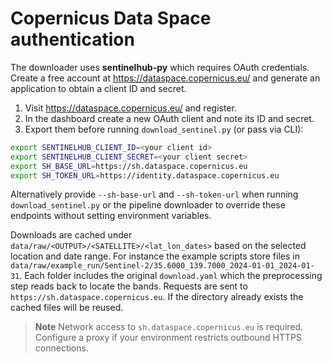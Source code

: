 # Copernicus Data Space authentication

The downloader uses **sentinelhub-py** which requires OAuth credentials.
Create a free account at <https://dataspace.copernicus.eu/> and generate an
application to obtain a client ID and secret.

1. Visit <https://dataspace.copernicus.eu/> and register.
2. In the dashboard create a new OAuth client and note its ID and secret.
3. Export them before running `download_sentinel.py` (or pass via CLI):

```bash
export SENTINELHUB_CLIENT_ID=<your client id>
export SENTINELHUB_CLIENT_SECRET=<your client secret>
export SH_BASE_URL=https://sh.dataspace.copernicus.eu
export SH_TOKEN_URL=https://identity.dataspace.copernicus.eu
```

Alternatively provide `--sh-base-url` and `--sh-token-url` when running
`download_sentinel.py` or the pipeline downloader to override these endpoints
without setting environment variables.

Downloads are cached under `data/raw/<OUTPUT>/<SATELLITE>/<lat_lon_dates>` based on the selected
location and date range. For instance the example scripts store files in
`data/raw/example_run/Sentinel-2/35.6000_139.7000_2024-01-01_2024-01-31`. Each folder includes
the original `download.yaml` which the preprocessing step reads back to locate
the bands. Requests are sent to `https://sh.dataspace.copernicus.eu`. If the
directory already exists the cached files will be reused.

> **Note**
> Network access to `sh.dataspace.copernicus.eu` is required. Configure a proxy
> if your environment restricts outbound HTTPS connections.
